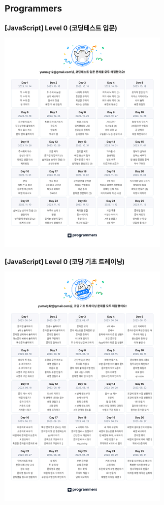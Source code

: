 ﻿# Programmers

## [JavaScript] Level 0 (코딩테스트 입문)
![lv0](https://github.com/yumalg12/Programmers/blob/main/JavaScript/Level0/%EC%BD%94%EB%94%A9%ED%85%8C%EC%8A%A4%ED%8A%B8%20%EC%9E%85%EB%AC%B8%20%EC%BA%98%EB%A6%B0%EB%8D%94.png?raw=true)

## [JavaScript] Level 0 (코딩 기초 트레이닝)
![lv0](https://github.com/yumalg12/Programmers/blob/main/JavaScript/Level0/%EC%BD%94%EB%94%A9%20%EA%B8%B0%EC%B4%88%20%ED%8A%B8%EB%A0%88%EC%9D%B4%EB%8B%9D%20%EC%BA%98%EB%A6%B0%EB%8D%94.png?raw=true)

